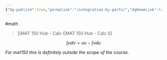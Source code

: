 ```yaml
---
{"dg-publish":true,"permalink":"/integration-by-parts/","dgHomeLink":true,"dgPassFrontmatter":false}
---
```


#math 
> [[MAT 150 Hub - Calc I|MAT 150 Hub - Calc I]]

$$
\int u dv = uv - \int v du
$$

*For mat150 this is definitely outside the scope of the course.*